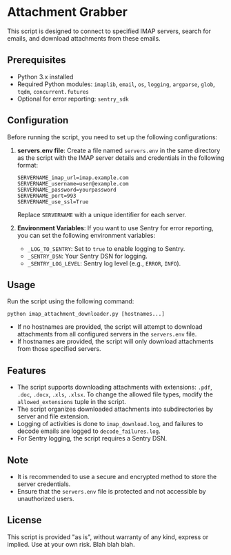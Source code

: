 # Attachment Grabber

This script is designed to connect to specified IMAP servers, search for emails, and download attachments from these emails.

## Prerequisites

- Python 3.x installed
- Required Python modules: `imaplib`, `email`, `os`, `logging`, `argparse`, `glob`, `tqdm`, `concurrent.futures`
- Optional for error reporting: `sentry_sdk`

## Configuration

Before running the script, you need to set up the following configurations:

1. **servers.env file**: Create a file named `servers.env` in the same directory as the script with the IMAP server details and credentials in the following format:

    ```
    SERVERNAME_imap_url=imap.example.com
    SERVERNAME_username=user@example.com
    SERVERNAME_password=yourpassword
    SERVERNAME_port=993
    SERVERNAME_use_ssl=True
    ```

   Replace `SERVERNAME` with a unique identifier for each server.

2. **Environment Variables**: If you want to use Sentry for error reporting, you can set the following environment variables:

    - `_LOG_TO_SENTRY`: Set to `true` to enable logging to Sentry.
    - `_SENTRY_DSN`: Your Sentry DSN for logging.
    - `_SENTRY_LOG_LEVEL`: Sentry log level (e.g., `ERROR`, `INFO`).

## Usage

Run the script using the following command:

`python imap_attachment_downloader.py [hostnames...]`


- If no hostnames are provided, the script will attempt to download attachments from all configured servers in the `servers.env` file.
- If hostnames are provided, the script will only download attachments from those specified servers.

## Features

- The script supports downloading attachments with extensions: `.pdf`, `.doc`, `.docx`, `.xls`, `.xlsx`. To change the allowed file types, modify the `allowed_extensions` tuple in the script.
- The script organizes downloaded attachments into subdirectories by server and file extension.
- Logging of activities is done to `imap_download.log`, and failures to decode emails are logged to `decode_failures.log`.
- For Sentry logging, the script requires a Sentry DSN.

## Note

- It is recommended to use a secure and encrypted method to store the server credentials.
- Ensure that the `servers.env` file is protected and not accessible by unauthorized users.

## License

This script is provided "as is", without warranty of any kind, express or implied. Use at your own risk. Blah blah blah.

